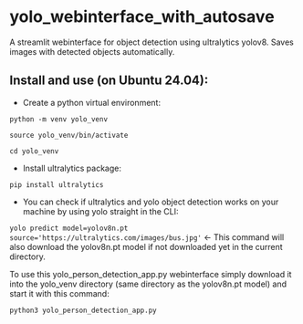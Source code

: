 # yolo_webinterface_with_autosave
A streamlit webinterface for object detection using ultralytics yolov8. Saves images with detected objects automatically.

## Install and use (on Ubuntu 24.04):

- Create a python virtual environment:

```python -m venv yolo_venv```

```source yolo_venv/bin/activate```

```cd yolo_venv```

- Install ultralytics package:

```pip install ultralytics```

- You can check if ultralytics and yolo object detection works on your machine by using yolo straight in the CLI:

```yolo predict model=yolov8n.pt source='https://ultralytics.com/images/bus.jpg'``` <- This command will also download the yolov8n.pt model if not downloaded yet in the current directory.

To use this yolo_person_detection_app.py webinterface simply download it into the yolo_venv directory (same directory as the yolov8n.pt model) and start it with this command:
  
 ```python3 yolo_person_detection_app.py```
